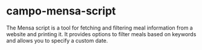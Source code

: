 # campo-mensa-script
The Mensa script is a tool for fetching and filtering meal information from a website and printing it. It provides options to filter meals based on keywords and allows you to specify a custom date.
